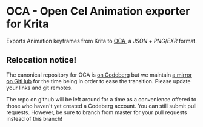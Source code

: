 # OCA - Open Cel Animation exporter for Krita

Exports Animation keyframes from Krita to [OCA](https://rxlaboratory.org/tools/oca), a *JSON* + *PNG*/*EXR* format.

## Relocation notice!

The canonical repository for OCA is [on
Codeberg](https://codeberg.org/RxLaboratory/OCA-Krita) but we maintain [a
mirror on GitHub](https://github.com/RxLaboratory/OCA-Krita/tree/master) for the
time being in order to ease the transition. Please update your links
and git remotes.

The repo on github will be left around for a time as a convenience offered to those who haven't yet created a Codeberg account. You can still submit pull requests. However, be sure to branch from master for your pull requests instead of this branch!

